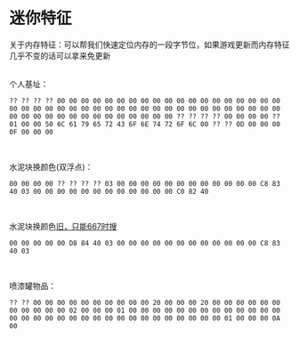 # 迷你特征

关于内存特征：可以帮我们快速定位内存的一段字节位，如果游戏更新而内存特征几乎不变的话可以拿来免更新<br>
<br>

个人基址：
```
?? ?? ?? ?? 00 00 00 00 00 00 00 00 00 00 00 00 00 00 00 00 00 00 00 00 00 00 00 00 00 00 00 00 00 00 00 00 00 00 00 00 00 00 00 00 00 00 00 00 00 00 00 00 00 00 00 00 00 00 00 00 ?? ?? ?? ?? 00 00 00 00 ?? 01 00 00 50 6C 61 79 65 72 43 6F 6E 74 72 6F 6C 00 ?? ?? 0D 00 00 00 0F 00 00 00
```

<br>

水泥块换颜色(双浮点)：
```
00 00 00 00 ?? ?? ?? ?? 03 00 00 00 00 00 00 00 00 00 00 00 00 C8 83 40 03 00 00 00 00 00 00 00 00 00 00 00 00 C0 82 40
```

<br>

水泥块换颜色[旧，只能667时搜](双浮点)
```
00 00 00 00 00 D8 84 40 03 00 00 00 00 00 00 00 00 00 00 00 00 C8 83 40 03
```

<br>

喷漆罐物品：
```
?? ?? 00 00 00 00 00 00 00 00 00 00 20 00 00 00 20 00 00 00 00 00 00 00 00 00 00 00 02 00 00 00 01 00 00 00 00 00 00 00 00 00 00 00 00 00 00 00 00 00 00 00 00 00 00 00 00 00 00 00 00 00 00 00 01 00 00 00 0A 00
```
